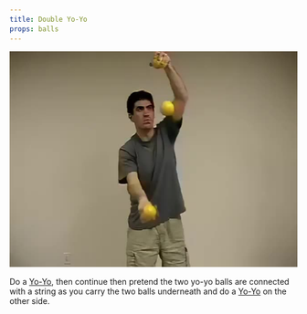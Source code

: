 ```yaml
---
title: Double Yo-Yo
props: balls
---
```


![Double Yo-Yo-Yo](/site/videos/poster/doubleyoyo.jpg)

Do a [Yo-Yo](/site/en/yo-yo/README.md), then continue then pretend the two yo-yo balls are connected with a string as you carry the two balls underneath and do a [Yo-Yo](/site/en/yo-yo/README.md) on the other side.

